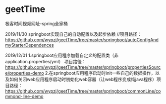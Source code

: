 # geetTime
极客时间视频网址-spring全家桶

2019/11/30
springboot实现自己的自动配置以及起步依赖 //项目路径：https://github.com/wypzj/geetTime/tree/master/springboot/autoConfigAndmyStarterDependences

2019/12/01
1.springboot应用程序加载自定义的配置类（非application.properties/yml） 项目路径：https://github.com/wypzj/geetTime/tree/master/springboot/propertiesSource/properties-demo
2.在springboot应用程序启动时init一些自己的数据操作，以及如何关闭web应用程序启动时初始化web容器（让web程序变成纯java程序）项目路径：https://github.com/wypzj/geetTime/tree/master/springboot/commonLine/commond-line-demo